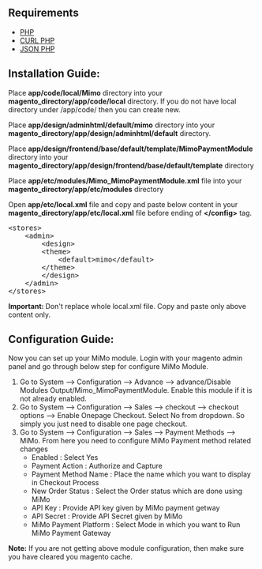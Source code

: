 ## Requirements
- [PHP](http://www.php.net/)
- [CURL PHP](http://php.net/manual/en/book.curl.php)
- [JSON PHP](http://php.net/manual/en/book.json.php)

## Installation Guide:

Place <strong>app/code/local/Mimo</strong> directory into your <strong>magento_directory/app/code/local</strong> directory. If you do not have local directory under /app/code/ then you can create new.

Place <strong>app/design/adminhtml/default/mimo</strong> directory into your <strong>magento_directory/app/design/adminhtml/default</strong> directory.

Place <strong>app/design/frontend/base/default/template/MimoPaymentModule</strong> directory into your <strong>magento_directory/app/design/frontend/base/default/template</strong> directory

Place <strong>app/etc/modules/Mimo_MimoPaymentModule.xml</strong> file into your <strong>magento_directory/app/etc/modules</strong> directory

Open <strong>app/etc/local.xml</strong> file and copy and paste below content in your <strong>magento_directory/app/etc/local.xml</strong> file before ending of <strong>&lt;/config&gt;</strong> tag.

<pre>
&lt;stores&gt;
	&lt;admin&gt;
		&lt;design&gt;
		&lt;theme&gt;
			&lt;default&gt;mimo&lt;/default&gt;
		&lt;/theme&gt;
		&lt;/design&gt;
	&lt;/admin&gt;
&lt;/stores&gt;
</pre>

<strong>Important: </strong>
Don't replace whole local.xml file.
Copy and paste only above content only.


## Configuration Guide:

Now you can set up your MiMo module. Login with your magento admin panel and go through below step for configure MiMo Module. 

<ol>
<li>Go to System --> Configuration --> Advance --> advance/Disable Modules Output/Mimo_MimoPaymentModule. Enable this module if it is not already enabled.</li>
<li>Go to System --> Configuration --> Sales --> checkout --> checkout options --> Enable Onepage Checkout. Select No from dropdown. So simply you just need to disable one page checkout.</li>
<li>Go to System --> Configuration --> Sales  --> Payment Methods --> MiMo. From here you need to configure MiMo Payment method related changes
<ul>
<li>Enabled : Select Yes</li>
<li>Payment Action : Authorize and Capture</li>
<li>Payment Method Name : Place the name which you want to display in Checkout Process</li>
<li>New Order Status : Select the Order status which are done using MiMo</li>
<li>API Key : Provide API key given by MiMo payment getway</li>
<li>API Secret : Provide API Secret given by MiMo</li>
<li>MiMo Payment Platform : Select Mode in which you want to Run MiMo Payment Gateway</li>
</ul>
</li>
</ol>

<strong>Note:</strong> If you are not getting above module configuration, then make sure you have cleared you magento cache.
